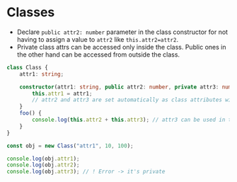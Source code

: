 # Classes

* Declare `public attr2: number` parameter in the class constructor for not having to assign a value to `attr2` like `this.attr2=attr2`.
* Private class attrs can be accessed only inside the class. Public ones in the other hand can be accessed from outside the class.

```ts
class Class {
    attr1: string;

    constructor(attr1: string, public attr2: number, private attr3: number) {
        this.attr1 = attr1;
        // attr2 and attr3 are set automatically as class attributes with same name
    }
    foo() {
        console.log(this.attr2 + this.attr3); // attr3 can be used in the class because it's private
    }
}

const obj = new Class("attr1", 10, 100);

console.log(obj.attr1);
console.log(obj.attr2);
console.log(obj.attr3); // ! Error -> it's private
```